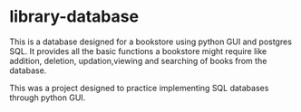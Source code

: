 # library-database
This is a database designed for a bookstore using python GUI and postgres SQL.
It provides all the basic functions a bookstore might require like addition, deletion, updation,viewing and searching of books from the database. 

This was a project designed to practice implementing SQL databases through python GUI.
